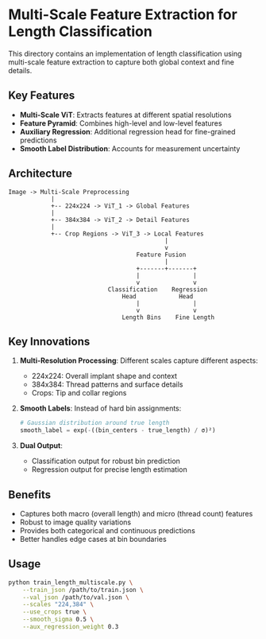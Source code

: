 # Multi-Scale Feature Extraction for Length Classification

This directory contains an implementation of length classification using multi-scale feature extraction to capture both global context and fine details.

## Key Features

- **Multi-Scale ViT**: Extracts features at different spatial resolutions
- **Feature Pyramid**: Combines high-level and low-level features
- **Auxiliary Regression**: Additional regression head for fine-grained predictions
- **Smooth Label Distribution**: Accounts for measurement uncertainty

## Architecture

```
Image -> Multi-Scale Preprocessing
            |
            +-- 224x224 -> ViT_1 -> Global Features
            |
            +-- 384x384 -> ViT_2 -> Detail Features
            |
            +-- Crop Regions -> ViT_3 -> Local Features
                                            |
                                            v
                                    Feature Fusion
                                            |
                                    +-------+-------+
                                    |               |
                                    v               v
                            Classification    Regression
                                Head            Head
                                    |               |
                                    v               v
                                Length Bins    Fine Length
```

## Key Innovations

1. **Multi-Resolution Processing**: Different scales capture different aspects:
   - 224x224: Overall implant shape and context
   - 384x384: Thread patterns and surface details
   - Crops: Tip and collar regions

2. **Smooth Labels**: Instead of hard bin assignments:
   ```python
   # Gaussian distribution around true length
   smooth_label = exp(-((bin_centers - true_length) / σ)²)
   ```

3. **Dual Output**: 
   - Classification output for robust bin prediction
   - Regression output for precise length estimation

## Benefits

- Captures both macro (overall length) and micro (thread count) features
- Robust to image quality variations
- Provides both categorical and continuous predictions
- Better handles edge cases at bin boundaries

## Usage

```bash
python train_length_multiscale.py \
    --train_json /path/to/train.json \
    --val_json /path/to/val.json \
    --scales "224,384" \
    --use_crops true \
    --smooth_sigma 0.5 \
    --aux_regression_weight 0.3
